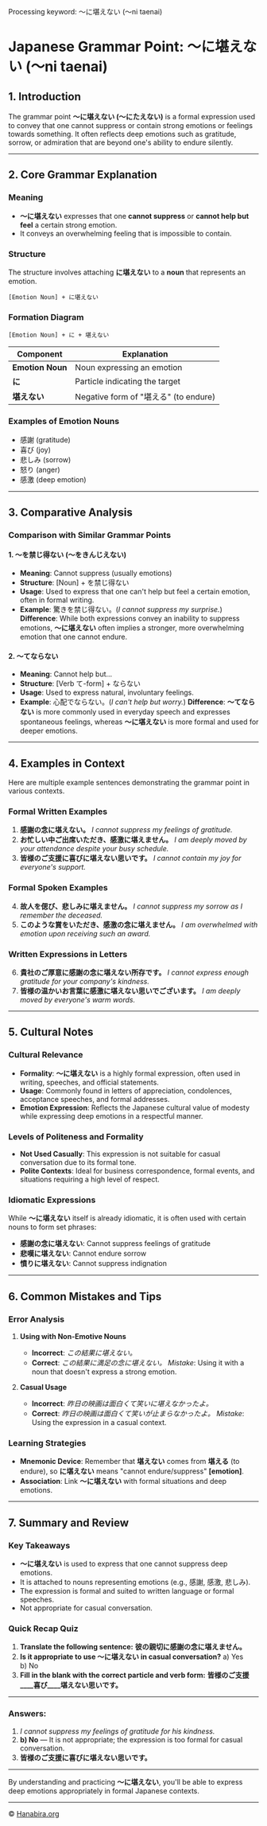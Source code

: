Processing keyword: ～に堪えない (～ni taenai)
# Japanese Grammar Point: ～に堪えない (～ni taenai)

## 1. Introduction
The grammar point **～に堪えない (～にたえない)** is a formal expression used to convey that one cannot suppress or contain strong emotions or feelings towards something. It often reflects deep emotions such as gratitude, sorrow, or admiration that are beyond one's ability to endure silently.

---
## 2. Core Grammar Explanation
### Meaning
- **～に堪えない** expresses that one **cannot suppress** or **cannot help but feel** a certain strong emotion.
- It conveys an overwhelming feeling that is impossible to contain.
### Structure
The structure involves attaching **に堪えない** to a **noun** that represents an emotion.
```
[Emotion Noun] + に堪えない
```
### Formation Diagram
```plaintext
[Emotion Noun] + に + 堪えない
```
| Component        | Explanation                       |
|------------------|-----------------------------------|
| **Emotion Noun** | Noun expressing an emotion        |
| **に**           | Particle indicating the target     |
| **堪えない**     | Negative form of "堪える" (to endure) |
### Examples of Emotion Nouns
- 感謝 (gratitude)
- 喜び (joy)
- 悲しみ (sorrow)
- 怒り (anger)
- 感激 (deep emotion)
---
## 3. Comparative Analysis
### Comparison with Similar Grammar Points
#### 1. ～を禁じ得ない (～をきんじえない)
- **Meaning**: Cannot suppress (usually emotions)
- **Structure**: [Noun] + を禁じ得ない
- **Usage**: Used to express that one can't help but feel a certain emotion, often in formal writing.
- **Example**: 驚きを禁じ得ない。(*I cannot suppress my surprise.*)
**Difference**: While both expressions convey an inability to suppress emotions, **～に堪えない** often implies a stronger, more overwhelming emotion that one cannot endure.
#### 2. ～てならない
- **Meaning**: Cannot help but...
- **Structure**: [Verb て-form] + ならない
- **Usage**: Used to express natural, involuntary feelings.
- **Example**: 心配でならない。(*I can't help but worry.*)
**Difference**: **～てならない** is more commonly used in everyday speech and expresses spontaneous feelings, whereas **～に堪えない** is more formal and used for deeper emotions.
---
## 4. Examples in Context
Here are multiple example sentences demonstrating the grammar point in various contexts.
### Formal Written Examples
1. **感謝の念に堪えない。**
   *I cannot suppress my feelings of gratitude.*
2. **お忙しい中ご出席いただき、感激に堪えません。**
   *I am deeply moved by your attendance despite your busy schedule.*
3. **皆様のご支援に喜びに堪えない思いです。**
   *I cannot contain my joy for everyone's support.*
### Formal Spoken Examples
4. **故人を偲び、悲しみに堪えません。**
   *I cannot suppress my sorrow as I remember the deceased.*
5. **このような賞をいただき、感激の念に堪えません。**
   *I am overwhelmed with emotion upon receiving such an award.*
### Written Expressions in Letters
6. **貴社のご厚意に感謝の念に堪えない所存です。**
   *I cannot express enough gratitude for your company's kindness.*
7. **皆様の温かいお言葉に感激に堪えない思いでございます。**
   *I am deeply moved by everyone's warm words.*
---
## 5. Cultural Notes
### Cultural Relevance
- **Formality**: **～に堪えない** is a highly formal expression, often used in writing, speeches, and official statements.
- **Usage**: Commonly found in letters of appreciation, condolences, acceptance speeches, and formal addresses.
- **Emotion Expression**: Reflects the Japanese cultural value of modesty while expressing deep emotions in a respectful manner.
### Levels of Politeness and Formality
- **Not Used Casually**: This expression is not suitable for casual conversation due to its formal tone.
- **Polite Contexts**: Ideal for business correspondence, formal events, and situations requiring a high level of respect.
### Idiomatic Expressions
While **～に堪えない** itself is already idiomatic, it is often used with certain nouns to form set phrases:
- **感謝の念に堪えない**: Cannot suppress feelings of gratitude
- **悲嘆に堪えない**: Cannot endure sorrow
- **憤りに堪えない**: Cannot suppress indignation
---
## 6. Common Mistakes and Tips
### Error Analysis
1. **Using with Non-Emotive Nouns**
   - **Incorrect**: *この結果に堪えない。*
   - **Correct**: *この結果に満足の念に堪えない。*
   *Mistake*: Using it with a noun that doesn't express a strong emotion.
   
2. **Casual Usage**
   - **Incorrect**: *昨日の映画は面白くて笑いに堪えなかったよ。*
   - **Correct**: *昨日の映画は面白くて笑いが止まらなかったよ。*
   *Mistake*: Using the expression in a casual context.
### Learning Strategies
- **Mnemonic Device**: Remember that **堪えない** comes from **堪える** (to endure), so **に堪えない** means "cannot endure/suppress" **[emotion]**.
- **Association**: Link **～に堪えない** with formal situations and deep emotions.
---
## 7. Summary and Review
### Key Takeaways
- **～に堪えない** is used to express that one cannot suppress deep emotions.
- It is attached to nouns representing emotions (e.g., 感謝, 感激, 悲しみ).
- The expression is formal and suited to written language or formal speeches.
- Not appropriate for casual conversation.
### Quick Recap Quiz
1. **Translate the following sentence:**
   **彼の親切に感謝の念に堪えません。**
2. **Is it appropriate to use ～に堪えない in casual conversation?**
   a) Yes  
   b) No
3. **Fill in the blank with the correct particle and verb form:**
   **皆様のご支援____喜び____堪えない思いです。**
---
### Answers:
1. *I cannot suppress my feelings of gratitude for his kindness.*
2. **b) No** — It is not appropriate; the expression is too formal for casual conversation.
3. **皆様のご支援に喜びに堪えない思いです。**
---
By understanding and practicing **～に堪えない**, you'll be able to express deep emotions appropriately in formal Japanese contexts.


---

© [Hanabira.org](https://hanabira.org)
